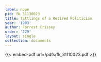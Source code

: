 ```yaml
---
label: nope
pid: fk_31110023
title: Tattlings of a Retired Politician
year: '1903'
author: Forrest Crissey
order: '229'
layout: single
collection: documents
---
```



{{< embed-pdf url=/pdfs/fk_31110023.pdf >}}